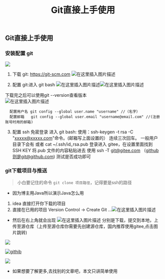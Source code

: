 ﻿---
title:  Git直接上手使用
index: false
icon: git-alt
category:
    - 运维
    - git
---
<meta name="referrer" content="no-referrer"/>

## Git直接上手使用

### **安装配置** git 
<a href="https://git-scm.com/download/win"><img src="https://i-blog.csdnimg.cn/direct/691d99a3a4584f8e9d704a5a2a3a0686.png#pic_center"></a>

1. 下载 git: https://git-scm.com
![在这里插入图片描述](https://i-blog.csdnimg.cn/direct/1f008ab7ab0e43078906b99773e5db01.png)


2. 配置 git:进入 git bash 
![在这里插入图片描述](https://i-blog.csdnimg.cn/direct/0a77e680ceb640db8432dc6426ea73a6.png)![在这里插入图片描述](https://i-blog.csdnimg.cn/direct/b4b142f2346d450ca637752022517cb9.png)



下载完之后可以使用git --version查看版本	
![在这里插入图片描述](https://i-blog.csdnimg.cn/direct/405b6e6973a8474eb062fff983075214.png)

	  配置用户名 git config --global user.name "username" //（名字） 
	  配置邮箱   git config --global user.email "username@email.com" //(注册账号时用的邮箱) 


3. 配置 ssh 免密登录 
进入 git bash: 使用：ssh-keygen -t rsa -C "xxxxx@xxxxx.com"命令。(邮箱写上面设置的） 连续三次回车。 一般用户目录下会有 或者 cat ~/.ssh/id_rsa.pub 登录进入 gitee，在设置里面找到 SSH KEY 将.pub 文件的内容粘贴进去 使用 ssh -T git@gitee.com （github则是git@github.com) 测试是否成功即可 
### git下载项目与推送
> 小白要记住的命令 `git clone 项目路径`，记得要是ssh的路径
- 因为博主用Java所以演示Java怎么用
1. idea 直接打开你下载的项目
2. 直接在已用的项目 Version Control -> Create Git ...![在这里插入图片描述](https://i-blog.csdnimg.cn/direct/0b0a2923185d40b384eea06b41f677ce.png)
- 然后在右上角就会出现
![在这里插入图片描述](https://i-blog.csdnimg.cn/direct/14a5dbef44194f4481a75f18ab211309.png)
分别是下载，提交到本地，上传至源仓库（上传至源仓库你需要先创建源仓库，国内推荐使用gitee,点击图片跳转)


<a href="https://gitee.com/"><img src="https://i-blog.csdnimg.cn/direct/1b7e3bd9f3064d03b634d719a494696c.png#pic_center"></a>

<a href="https://github.com/"><img src="https://i-blog.csdnimg.cn/direct/1d9f6afbf0bd46439a3534c2a688d600.png#pic_center" alt="githib"></a>

<a href="https://gitcode.net/"><img src="https://i-blog.csdnimg.cn/direct/540fb9779ba446c283da1942191d3d1a.png#pic_center"></a>


-  如果想要了解更多,去找别的文章吧，本文只讲简单使用
